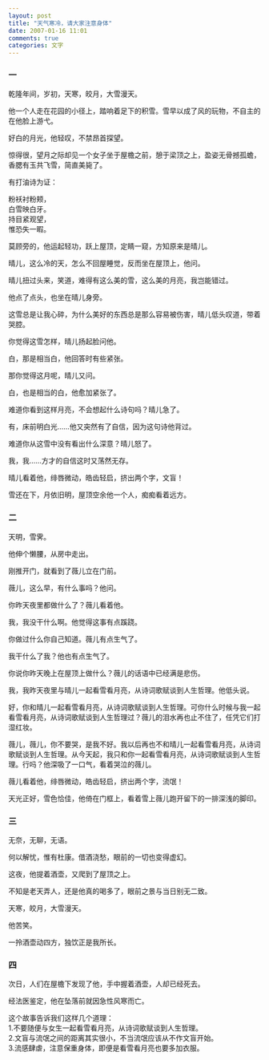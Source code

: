 ```yaml
---
layout: post
title: "天气寒冷，请大家注意身体"
date: 2007-01-16 11:01
comments: true
categories: 文字
---
```

### 一

乾隆年间，岁初，天寒，皎月，大雪漫天。

他一个人走在花园的小径上，踏响着足下的积雪。雪早以成了风的玩物，不自主的在他脸上游弋。

好白的月光，他轻叹，不禁昂首探望。

惊得很，望月之际却见一个女子坐于屋檐之前，憩于梁顶之上，盈姿无骨撼孤蟾，香腮有玉共飞雪，简直美毙了。

有打油诗为证：

粉袄衬粉颊，  
白雪映白牙。  
持目紧观望，  
惟恐失一暇。

莫顾旁的，他运起轻功，跃上屋顶，定睛一窥，方知原来是晴儿。  

晴儿，这么冷的天，怎么不回屋睡觉，反而坐在屋顶上，他问。

晴儿扭过头来，笑道，难得有这么美的雪，这么美的月亮，我岂能错过。

他点了点头，也坐在晴儿身旁。

这雪总是让我心碎，为什么美好的东西总是那么容易被伤害，晴儿低头叹道，带着哭腔。

你觉得这雪怎样，晴儿扬起脸问他。

白，那是相当白，他回答时有些紧张。

那你觉得这月呢，晴儿又问。

白，也是相当的白，他愈加紧张了。

难道你看到这样月亮，不会想起什么诗句吗？晴儿急了。

有，床前明白光……他又突然有了自信，因为这句诗他背过。

难道你从这雪中没有看出什么深意？晴儿怒了。

我，我……方才的自信这时又荡然无存。

晴儿看着他，绯唇微动，皓齿轻启，挤出两个字，文盲！

雪还在下，月依旧明，屋顶空余他一个人，痴痴看着远方。

### 二

天明，雪霁。  

他伸个懒腰，从房中走出。  

刚推开门，就看到了薇儿立在门前。  

薇儿，这么早，有什么事吗？他问。  

你昨天夜里都做什么了？薇儿看着他。  

我，我没干什么啊。他觉得这事有点蹊跷。  

你做过什么你自己知道。薇儿有点生气了。  

我干什么了我？他也有点生气了。  

你说你昨天晚上在屋顶上做什么？薇儿的话语中已经满是悲伤。  

我，我昨天夜里与晴儿一起看雪看月亮，从诗词歌赋谈到人生哲理。他低头说。  

好，你和晴儿一起看雪看月亮，从诗词歌赋谈到人生哲理。可你什么时候与我一起看雪看月亮，从诗词歌赋谈到人生哲理过？薇儿的泪水再也止不住了，任凭它们打湿红妆。

薇儿，薇儿，你不要哭，是我不好。我以后再也不和晴儿一起看雪看月亮，从诗词歌赋谈到人生哲理。从今天起，我只和你一起看雪看月亮，从诗词歌赋谈到人生哲理。行吗？他深吸了一口气，看着哭泣的薇儿。

薇儿看着他，绯唇微动，皓齿轻启，挤出两个字，流氓！

天光正好，雪色恰佳，他倚在门框上，看着雪上薇儿跑开留下的一排深浅的脚印。

### 三

无奈，无聊，无语。

何以解忧，惟有杜康。借酒浇愁，眼前的一切也变得虚幻。

这夜，他提着酒壶，又爬到了屋顶之上。

不知是老天弄人，还是他真的喝多了，眼前之景与当日别无二致。

天寒，皎月，大雪漫天。

他苦笑。

一拎酒壶动四方，独饮正是我所长。

### 四

次日，人们在屋檐下发现了他，手中握着酒壶，人却已经死去。

经法医鉴定，他在坠落前就因急性风寒而亡。


这个故事告诉我们这样几个道理：  
1.不要随便与女生一起看雪看月亮，从诗词歌赋谈到人生哲理。  
2.文盲与流氓之间的距离其实很小，不当流氓应该从不作文盲开始。  
3.流感肆虐，注意保重身体，即便是看雪看月亮也要多加衣服。